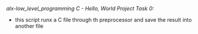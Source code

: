 *alx-low_level_programming* 
  *C - Hello, World Project*
*Task 0:*
  * this script runx a C file through th preprocessor and save the result into  another file

